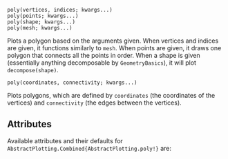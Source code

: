 ```
poly(vertices, indices; kwargs...)
poly(points; kwargs...)
poly(shape; kwargs...)
poly(mesh; kwargs...)
```

Plots a polygon based on the arguments given. When vertices and indices are given, it functions similarly to `mesh`. When points are given, it draws one polygon that connects all the points in order. When a shape is given (essentially anything decomposable by `GeometryBasics`), it will plot `decompose(shape)`.

```
poly(coordinates, connectivity; kwargs...)
```

Plots polygons, which are defined by `coordinates` (the coordinates of the vertices) and `connectivity` (the edges between the vertices).

## Attributes

Available attributes and their defaults for `AbstractPlotting.Combined{AbstractPlotting.poly!}` are: 

```

```
